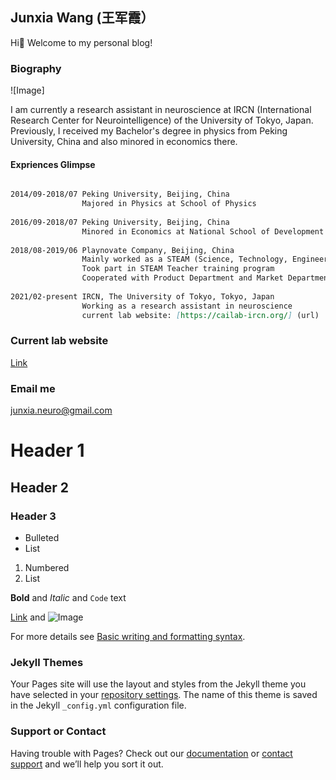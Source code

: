 ## Junxia Wang (王军霞）

Hi👋 Welcome to my personal blog!

### Biography
![Image] 

I am currently a research assistant in neuroscience at IRCN (International Research Center for Neurointelligence) of the University of Tokyo, Japan. Previously, I received my Bachelor's degree in physics from Peking University, China and also minored in economics there.

#### Expriences Glimpse
```markdown

2014/09-2018/07 Peking University, Beijing, China
                Majored in Physics at School of Physics
          
2016/09-2018/07 Peking University, Beijing, China
                Minored in Economics at National School of Development
          
2018/08-2019/06 Playnovate Company, Beijing, China
                Mainly worked as a STEAM (Science, Technology, Engineering, the Arts and Mathematics) course designer and teacher
                Took part in STEAM Teacher training program
                Cooperated with Product Department and Market Department
          
2021/02-present IRCN, The University of Tokyo, Tokyo, Japan
                Working as a research assistant in neuroscience
                current lab website: [https://cailab-ircn.org/] (url)
```   
### Current lab website
[Link](https://cailab-ircn.org/)

### Email me
junxia.neuro@gmail.com


# Header 1
## Header 2
### Header 3

- Bulleted
- List

1. Numbered
2. List

**Bold** and _Italic_ and `Code` text

[Link](url) and ![Image](src)


For more details see [Basic writing and formatting syntax](https://docs.github.com/en/github/writing-on-github/getting-started-with-writing-and-formatting-on-github/basic-writing-and-formatting-syntax).

### Jekyll Themes

Your Pages site will use the layout and styles from the Jekyll theme you have selected in your [repository settings](https://github.com/junxiatree/junxia.github.io/settings/pages). The name of this theme is saved in the Jekyll `_config.yml` configuration file.

### Support or Contact

Having trouble with Pages? Check out our [documentation](https://docs.github.com/categories/github-pages-basics/) or [contact support](https://support.github.com/contact) and we’ll help you sort it out.
